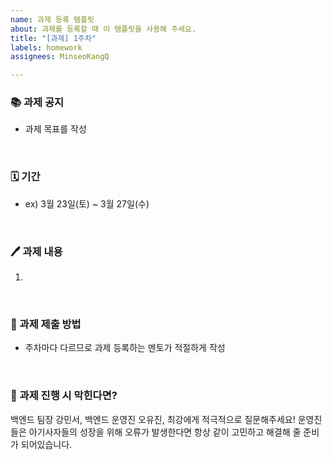 ```yaml
---
name: 과제 등록 템플릿
about: 과제를 등록할 때 이 템플릿을 사용해 주세요.
title: "[과제] 1주차"
labels: homework
assignees: MinseoKangQ

---
```


### 📚 과제 공지
- 과제 목표를 작성

<br>

### 🗓️ 기간
- ex) 3월 23일(토) ~ 3월 27일(수)


<br>

### 🖊️ 과제 내용
1. 

<br> 

### 📄 과제 제출 방법 

- 주차마다 다르므로 과제 등록하는 멘토가 적절하게 작성


<br>

### 🚨 과제 진행 시 막힌다면?

백엔드 팀장 강민서, 백엔드 운영진 오유진, 최강에게 적극적으로 질문해주세요! 운영진들은 아기사자들의 성장을 위해 오류가 발생한다면 항상 같이 고민하고 해결해 줄 준비가 되어있습니다.
